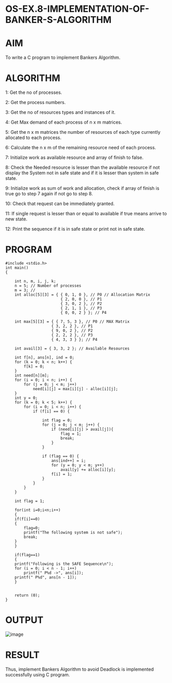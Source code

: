 # OS-EX.8-IMPLEMENTATION-OF-BANKER-S-ALGORITHM

# AIM

To write a C program to implement Bankers Algorithm.
# ALGORITHM

1: Get the no of processes.

2: Get the process numbers.

3: Get the no of resources types and instances of it.

4: Get Max demand of each process of n x m matrices.

5: Get the n x m matrices the number of resources of each type currently allocated to each process.

6: Calculate the n x m of the remaining resource need of each process.

7: Initialize work as available resource and array of finish to false.

8: Check the Needed resource is lesser than the available resource if not display the System not in safe state and if it is lesser than system in safe state.

9: Initialize work as sum of work and allocation, check if array of finish is true go to step 7 again if not go to step 8.

10: Check that request can be immediately granted.

11: If single request is lesser than or equal to available if true means arrive to new state.

12: Print the sequence if it is in safe state or print not in safe state.
# PROGRAM
```
#include <stdio.h>
int main()
{

	int n, m, i, j, k;
	n = 5; // Number of processes
	m = 3; // 
	int alloc[5][3] = { { 0, 1, 0 }, // P0 // Allocation Matrix
						{ 2, 0, 0 }, // P1
						{ 3, 0, 2 }, // P2
						{ 2, 1, 1 }, // P3
						{ 0, 0, 2 } }; // P4

	int max[5][3] = { { 7, 5, 3 }, // P0 // MAX Matrix
					{ 3, 2, 2 }, // P1
					{ 9, 0, 2 }, // P2
					{ 2, 2, 2 }, // P3
					{ 4, 3, 3 } }; // P4

	int avail[3] = { 3, 3, 2 }; // Available Resources

	int f[n], ans[n], ind = 0;
	for (k = 0; k < n; k++) {
		f[k] = 0;
	}
	int need[n][m];
	for (i = 0; i < n; i++) {
		for (j = 0; j < m; j++)
			need[i][j] = max[i][j] - alloc[i][j];
	}
	int y = 0;
	for (k = 0; k < 5; k++) {
		for (i = 0; i < n; i++) {
			if (f[i] == 0) {

				int flag = 0;
				for (j = 0; j < m; j++) {
					if (need[i][j] > avail[j]){
						flag = 1;
						break;
					}
				}

				if (flag == 0) {
					ans[ind++] = i;
					for (y = 0; y < m; y++)
						avail[y] += alloc[i][y];
					f[i] = 1;
				}
			}
		}
	}

	int flag = 1;
	
	for(int i=0;i<n;i++)
	{
	if(f[i]==0)
	{
		flag=0;
		printf("The following system is not safe");
		break;
	}
	}
	
	if(flag==1)
	{
	printf("Following is the SAFE Sequence\n");
	for (i = 0; i < n - 1; i++)
		printf(" P%d ->", ans[i]);
	printf(" P%d", ans[n - 1]);
	}
	

	return (0);
}
```
# OUTPUT
![image](https://github.com/AGALYARAMESHKUMAR/OS-EX.8-IMPLEMENTATION-OF-BANKER-S-ALGORITHM/assets/119394395/f69b14db-1277-43cb-aabb-2ba94ccac31b)

# RESULT
Thus, implement Bankers Algorithm to avoid Deadlock is implemented successfully using C program.
